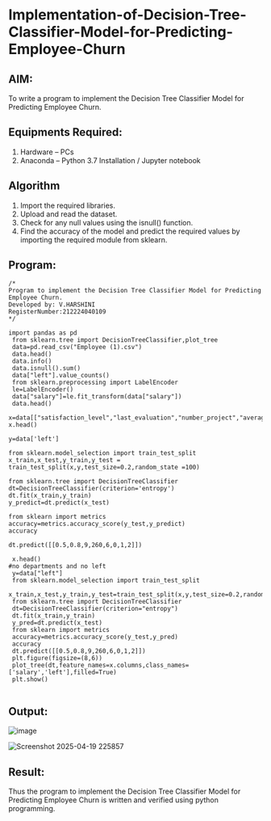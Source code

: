 # Implementation-of-Decision-Tree-Classifier-Model-for-Predicting-Employee-Churn

## AIM:
To write a program to implement the Decision Tree Classifier Model for Predicting Employee Churn.

## Equipments Required:
1. Hardware – PCs
2. Anaconda – Python 3.7 Installation / Jupyter notebook

## Algorithm
1. Import the required libraries.
2. Upload and read the dataset.
3. Check for any null values using the isnull() function.
4. Find the accuracy of the model and predict the required values by importing the required module from sklearn.

## Program:
```
/*
Program to implement the Decision Tree Classifier Model for Predicting Employee Churn.
Developed by: V.HARSHINI
RegisterNumber:212224040109  
*/

import pandas as pd
 from sklearn.tree import DecisionTreeClassifier,plot_tree
 data=pd.read_csv("Employee (1).csv")
 data.head()
 data.info()
 data.isnull().sum()
 data["left"].value_counts()
 from sklearn.preprocessing import LabelEncoder
 le=LabelEncoder()
 data["salary"]=le.fit_transform(data["salary"])
 data.head()
 x=data[["satisfaction_level","last_evaluation","number_project","average_montly_hours","time_spend_company","Work_accident","promotion_last_5years","salary"]]
x.head()

y=data['left']

from sklearn.model_selection import train_test_split
x_train,x_test,y_train,y_test = train_test_split(x,y,test_size=0.2,random_state =100)

from sklearn.tree import DecisionTreeClassifier
dt=DecisionTreeClassifier(criterion='entropy')
dt.fit(x_train,y_train)
y_predict=dt.predict(x_test)

from sklearn import metrics
accuracy=metrics.accuracy_score(y_test,y_predict)
accuracy

dt.predict([[0.5,0.8,9,260,6,0,1,2]])

 x.head()    
#no departments and no left
 y=data["left"]
 from sklearn.model_selection import train_test_split
 x_train,x_test,y_train,y_test=train_test_split(x,y,test_size=0.2,random_state=100)
 from sklearn.tree import DecisionTreeClassifier
 dt=DecisionTreeClassifier(criterion="entropy")
 dt.fit(x_train,y_train)
 y_pred=dt.predict(x_test)
 from sklearn import metrics
 accuracy=metrics.accuracy_score(y_test,y_pred)
 accuracy
 dt.predict([[0.5,0.8,9,260,6,0,1,2]])
 plt.figure(figsize=(8,6))
 plot_tree(dt,feature_names=x.columns,class_names=['salary','left'],filled=True) 
 plt.show()
 
```

## Output:

![image](https://github.com/user-attachments/assets/bd50be10-9b94-480c-9ffb-04d50cf60581)



![Screenshot 2025-04-19 225857](https://github.com/user-attachments/assets/449aeef1-90f4-41ce-9bfc-853e64b78291)






## Result:
Thus the program to implement the  Decision Tree Classifier Model for Predicting Employee Churn is written and verified using python programming.

